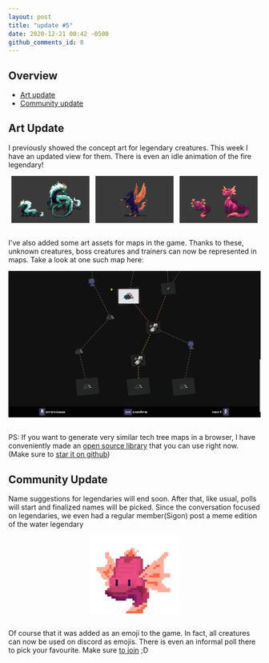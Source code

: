 ```yaml
---
layout: post
title: "update #5"
date: 2020-12-21 00:42 -0500
github_comments_id: 8
---
```


## Overview

- [<u>Art update</u>](#art-update)
- [<u>Community update</u>](#community-update)

## Art Update

I previously showed the concept art for legendary creatures. This week I have an updated view for them. There is even an idle animation of the fire legendary!

<div style="width:100%;display:flex;justify-content:space-around;align-items:center">
<img src="/assets/images/updates/5/wind_legendary.png" alt="" style="width:31%;">
<img src="/assets/images/updates/5/fire_legendary.gif" alt="" style="width:31%;">
<img src="/assets/images/updates/5/water_legendary.png" alt="" style="width:31%;">
</div>
<br/>

I've also added some art assets for maps in the game. Thanks to these, unknown creatures, boss creatures and trainers can now be represented in maps. Take a look at one such map here:

<div style="width:100%;display:flex;justify-content:space-around;align-items:center">
<img src="/assets/images/updates/5/map_showcase.png" alt="" style="width:100%;">
</div>
<br/>

PS: If you want to generate very similar tech tree maps in a browser, I have conveniently made an [<u>open source library</u>](https://ldd.github.io/react-tech-tree/) that you can use right now. (Make sure to [<u>star it on github</u>](https://github.com/ldd/react-tech-tree#readme))

## Community Update

Name suggestions for legendaries will end soon. After that, like usual, polls will start and finalized names will be picked.
Since the conversation focused on legendaries, we even had a regular member(Sigon) post a meme edition of the water legendary

<div style="width:100%;display:flex;justify-content:space-around;align-items:center">
<img src="/assets/images/updates/5/meme_legendary.png" alt="" style="width:35%;">
</div>
<br/>

Of course that it was added as an emoji to the game. In fact, all creatures can now be used on discord as emojis.
There is even an informal poll there to pick your favourite. Make sure [<u>to join</u>](https://discord.gg/u64Mg4X) ;D
